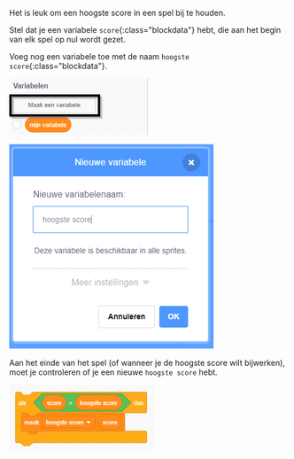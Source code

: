 Het is leuk om een ​​hoogste score in een spel bij te houden.

Stel dat je een variabele `score`{:class="blockdata"} hebt, die aan het begin van elk spel op nul wordt gezet.

Voeg nog een variabele toe met de naam `hoogste score`{:class="blockdata"}.

![variables menu with Make a Variable highlighted](images/make-variable-annotated.png)

![new variable popup box with high score as the variable name](images/make-high-score-variable.png)

Aan het einde van het spel (of wanneer je de hoogste score wilt bijwerken), moet je controleren of je een nieuwe `hoogste score` hebt.

![code blocks require to make high score equal score](images/check-for-high-score.png)